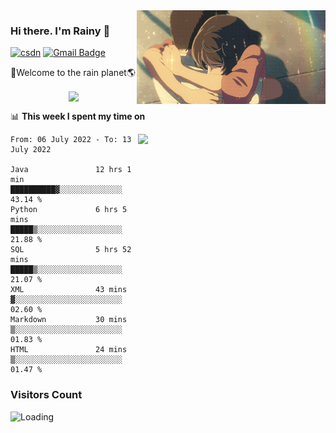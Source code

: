 <img  align='right' height="150" src="https://github.com/LikeRainDay/LikeRainDay/blob/master/pic/img_rain_1.gif?raw=true">



### Hi there. I'm Rainy :lemon:

[![csdn](https://img.shields.io/badge/-csdn-c14438?style=flat-square&logo=c&logoColor=white)](https://blog.csdn.net/qq_15807167)
[![Gmail Badge](https://img.shields.io/badge/-gmail-c14438?style=flat-square&logo=Gmail&logoColor=white&link=mailto:houshuai0816@gmail.com)](mailto:houshuai0816@gmail.com)

🚀Welcome to the rain planet🌎

<center>
<img align='center'  src="https://source.unsplash.com/random/1200x600">
</center>

📊 **This week I spent my time on**

<img align='right'   width="300" src="https://github-readme-stats.vercel.app/api?username=LikeRainDay&show_icons=true&title_color=fff&icon_color=79ff97&text_color=9f9f9f&bg_color=151515">

<!--START_SECTION:waka-->

```text
From: 06 July 2022 - To: 13 July 2022

Java               12 hrs 1 min    ██████████▓░░░░░░░░░░░░░░   43.14 %
Python             6 hrs 5 mins    █████▒░░░░░░░░░░░░░░░░░░░   21.88 %
SQL                5 hrs 52 mins   █████▒░░░░░░░░░░░░░░░░░░░   21.07 %
XML                43 mins         ▓░░░░░░░░░░░░░░░░░░░░░░░░   02.60 %
Markdown           30 mins         ▒░░░░░░░░░░░░░░░░░░░░░░░░   01.83 %
HTML               24 mins         ▒░░░░░░░░░░░░░░░░░░░░░░░░   01.47 %
```

<!--END_SECTION:waka-->

### Visitors Count
<img align="left" src = "https://profile-counter.glitch.me/LikeRainDay/count.svg" alt ="Loading">
